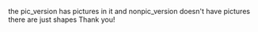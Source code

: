 the pic_version has pictures in it and nonpic_version doesn't have pictures there are just shapes 
Thank you!
